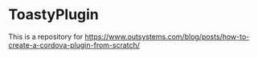 # ToastyPlugin
This is a repository for https://www.outsystems.com/blog/posts/how-to-create-a-cordova-plugin-from-scratch/
